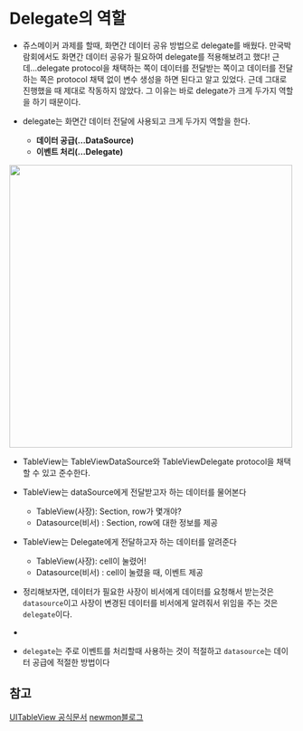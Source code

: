# Delegate의 역할
- 쥬스메이커 과제를 할때, 화면간 데이터 공유 방법으로 delegate를 배웠다. 만국박람회에서도 화면간 데이터 공유가 필요하여 delegate를 적용해보려고 했다! 근데...delegate protocol을 채택하는 쪽이 데이터를 전달받는 쪽이고 데이터를 전달하는 쪽은 protocol 채택 없이 변수 생성을 하면 된다고 알고 있었다. 근데 그대로 진행했을 때 제대로 작동하지 않았다. 그 이유는 바로 delegate가 크게 두가지 역할을 하기 때문이다.


- delegate는 화면간 데이터 전달에 사용되고 크게 두가지 역할을 한다.
     - **데이터 공급(...DataSource)** 
     - **이벤트 처리(...Delegate)**


<img src="https://i.imgur.com/iGcSetU.png
" width="500">


- TableView는 TableViewDataSource와 TableViewDelegate protocol을 채택할 수 있고 준수한다.
- TableView는 dataSource에게 전달받고자 하는 데이터를 물어본다

   - TableView(사장): Section, row가 몇개야? 
   - Datasource(비서) : Section, row에 대한 정보를 제공

- TableView는 Delegate에게 전달하고자 하는 데이터를 알려준다

  - TableView(사장): cell이 눌렸어!
  - Datasource(비서) : cell이 눌렸을 때, 이벤트 제공

- 정리해보자면, 데이터가 필요한 사장이 비서에게 데이터를 요청해서 받는것은 `datasource`이고 사장이 변경된 데이터를 비서에게 알려줘서 위임을 주는 것은 `delegate`이다.
- 
- `delegate`는 주로 이벤트를 처리할때 사용하는 것이 적절하고 `datasource`는 데이터 공급에 적절한 방법이다


## 참고
[UITableView 공식문서](https://developer.apple.com/documentation/uikit/uitableview)
[newmon블로그](https://infinitt.tistory.com/333)



